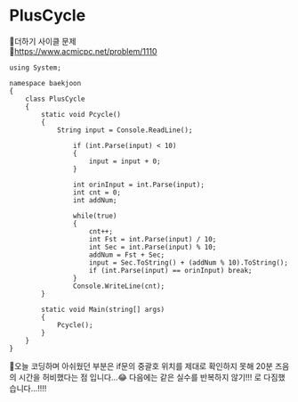 # PlusCycle

🙂더하기 사이클 문제 <br>
🙂https://www.acmicpc.net/problem/1110 <br>
<pre><code>using System;

namespace baekjoon
{
    class PlusCycle
    {
        static void Pcycle()
        {
            String input = Console.ReadLine();
           
                if (int.Parse(input) < 10)
                {
                    input = input + 0;
                }
            
                int orinInput = int.Parse(input);
                int cnt = 0;
                int addNum;

                while(true)
                {
                    cnt++;
                    int Fst = int.Parse(input) / 10;
                    int Sec = int.Parse(input) % 10;
                    addNum = Fst + Sec;
                    input = Sec.ToString() + (addNum % 10).ToString();
                    if (int.Parse(input) == orinInput) break;
                }
                Console.WriteLine(cnt);
        }

        static void Main(string[] args)
        {
            Pcycle();
        }
    }
}</code></pre>
🙂오늘 코딩하며 아쉬웠던 부분은 if문의 중괄호 위치를 제대로 확인하지 못해 20분 즈음의 시간을 허비했다는 점 입니다...😂 다음에는 같은 실수를 반복하지 않기!!! 로 다짐했습니다...!!!!<br>
